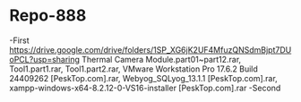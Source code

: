 # Repo-888
-First
https://drive.google.com/drive/folders/1SP_XG6jK2UF4MfuzQNSdmBjpt7DUoPCL?usp=sharing
Thermal Camera Module.part01~part12.rar, Tool1.part1.rar, Tool1.part2.rar, VMware Workstation Pro 17.6.2 Build 24409262 [PeskTop.com].rar, Webyog_SQLyog_13.1.1 [PeskTop.com].rar, xampp-windows-x64-8.2.12-0-VS16-installer [PeskTop.com].rar
-Second



